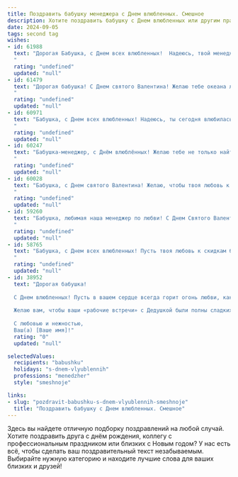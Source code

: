 ```yaml
---
title: Поздравить бабушку менеджера с Днем влюбленных. Смешное
description: Хотите поздравить бабушку с Днем влюбленных или другим праздником? Наш ИИ создаст незабываемое поздравление, а вы обязательно выделитесь среди других.  
date: 2024-09-05
tags: second tag
wishes:
- id: 61988
  text: "Дорогая Бабушка, с Днем всех влюбленных!  Надеюсь, твой менеджерский талант поможет тебе найти любовь, как  настоящее выгодное предложение! 😉💖
  "
  rating: "undefined"
  updated: "null"
- id: 61479
  text: "Дорогая бабушка! С Днем святого Валентина! Желаю тебе океана любви, горы конфет и чтобы твой менеджерский талант позволил тебе заключить договор на вечную молодость! 😜❤️
  "
  rating: "undefined"
  updated: "null"
- id: 60971
  text: "Бабушка, с Днем всех влюбленных! Надеюсь, ты сегодня влюбилась в хорошую скидку на любимые булочки! 💖
  "
  rating: "undefined"
  updated: "null"
- id: 60247
  text: "Бабушка-менеджер, с Днём влюблённых! Желаю тебе не только найти новых клиентов и заключить выгодные сделки, но и обрести ту самую любовь, которая сделает твою жизнь ярче и слаще, чем самый сладкий договор! 😉❤️
  "
  rating: "undefined"
  updated: "null"
- id: 60028
  text: "Бабушка, с Днем святого Валентина! Желаю, чтобы твоя любовь к скидкам была взаимна, а сердце билось в ритме выгодных предложений! Пусть любовь к внукам и удачные сделки сделают этот день по-настоящему волшебным! 😉💖
  "
  rating: "undefined"
  updated: "null"
- id: 59260
  text: "Бабушка, любимая наша менеджер по любви! С Днем Святого Валентина! Пусть сердце твоё бьётся в унисон с ритмом самых выгодных предложений, а любовь твоя будет продаваться с 50% скидкой! 😜
  "
  rating: "undefined"
  updated: "null"
- id: 58765
  text: "Бабушка, с Днем всех влюбленных! Пусть твоя любовь к скидкам будет взаимной, а сердце радует лишь выгодные предложения! 😉
  "
  rating: "undefined"
  updated: "null"
- id: 38952
  text: "Дорогая бабушка!
  
  С Днем влюбленных! Пусть в вашем сердце всегда горит огонь любви, как в кофейнике на вашей кухне! Вы же у нас главный менеджер по романтике — ведь именно вы знаете, как согреть душу и смягчить острые углы.
  
  Желаю вам, чтобы ваши «рабочие встречи» с Дедушкой были полны сладких разговоров, как конфеты в его кармане, а ваши проекты по совместному отдыху приносили только радость и положительные эмоции! Пусть в жизни не будет «критических моментов», а только «примеры успеха» на каждом шагу!
  
  С любовью и нежностью,
  Ваш(а) [Ваше имя]!"
  rating: "0"
  updated: "null"

selectedValues:
  recipients: "babushku"
  holidays: "s-dnem-vlyublennih"
  professions: "menedzher"
  style: "smeshnoje"

links:
- slug: "pozdravit-babushku-s-dnem-vlyublennih-smeshnoje"
  title: "Поздравить бабушку с Днем влюбленных. Смешное"
---
```


Здесь вы найдете отличную подборку поздравлений на любой случай. 
Хотите поздравить друга с днём рождения, коллегу с профессиональным праздником или близких с Новым годом? У нас есть всё, чтобы сделать ваш поздравительный текст незабываемым. Выбирайте нужную категорию и находите лучшие слова для ваших близких и друзей!
